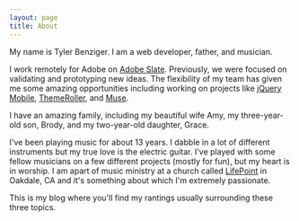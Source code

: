 ```yaml
---
layout: page
title: About
---
```


My name is Tyler Benziger. I am a web developer, father, and musician.

I work remotely for Adobe on [Adobe Slate](http://standout.adobe.com/slate).
Previously, we were focused on validating and prototyping new ideas. The
flexibility of my team has given me some amazing opportunities including
working on projects like [jQuery Mobile](http://jquerymobile.com),
[ThemeRoller](http://jquerymobile.com/themeroller), and
[Muse](http://adobe.com/muse).

I have an amazing family, including my beautiful wife Amy, my
three-year-old son, Brody, and my two-year-old daughter, Grace.

I've been playing music for about 13 years. I dabble in a lot of different
instruments but my true love is the electric guitar. I've played with
some fellow musicians on a few different projects (mostly for fun), but
my heart is in worship. I am apart of music ministry at a church called
[LifePoint](http://lifepointoakdale.org) in Oakdale, CA and it's
something about which I'm extremely passionate.

This is my blog where you'll find my rantings usually surrounding these
three topics.
